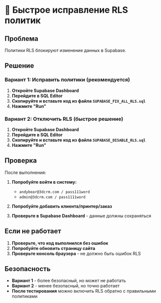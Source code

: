 # 🚨 Быстрое исправление RLS политик

## Проблема
Политики RLS блокируют изменение данных в Supabase.

## Решение

### Вариант 1: Исправить политики (рекомендуется)

1. **Откройте Supabase Dashboard**
2. **Перейдите в SQL Editor**
3. **Скопируйте и вставьте код из файла `SUPABASE_FIX_ALL_RLS.sql`**
4. **Нажмите "Run"**

### Вариант 2: Отключить RLS (быстрое решение)

1. **Откройте Supabase Dashboard**
2. **Перейдите в SQL Editor**
3. **Скопируйте и вставьте код из файла `SUPABASE_DISABLE_RLS.sql`**
4. **Нажмите "Run"**

## Проверка

После выполнения:

1. **Попробуйте войти в систему:**
   - `andybear@3dcrm.com / pass111word`
   - `admin@3dcrm.com / pass1111word`

2. **Попробуйте добавить клиента/принтер/заказ**

3. **Проверьте в Supabase Dashboard** - данные должны сохраняться

## Если не работает

1. **Проверьте, что код выполнился без ошибок**
2. **Попробуйте обновить страницу сайта**
3. **Проверьте консоль браузера** - не должно быть ошибок RLS

## Безопасность

- **Вариант 1** - более безопасный, но может не работать
- **Вариант 2** - менее безопасный, но точно работает
- **После тестирования** можно включить RLS обратно с правильными политиками
